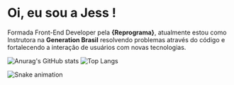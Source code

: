# Oi, eu sou a Jess !

Formada Front-End Developer pela  **{Reprograma}**, atualmente estou como Instrutora na **Generation Brasil** resolvendo problemas através do código e fortalecendo a interação de usuários com novas tecnologias.

![Anurag's GitHub stats](https://github-readme-stats.vercel.app/api?username=JeskaLopes&show_icons=true&theme=highcontrast) ![Top Langs](https://github-readme-stats.vercel.app/api/top-langs/?username=JeskaLopes&layout=compact&theme=dracula)

![Snake animation](https://github.com/JeskaLopes/JeskaLopes/blob/output/github-contribution-grid-snake.svg)
